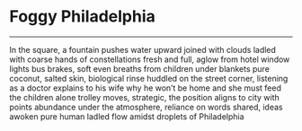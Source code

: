 # Foggy Philadelphia
***
In the square, a fountain pushes water upward
joined with clouds ladled with coarse hands of constellations
fresh and full, aglow from hotel window lights
bus brakes, soft even breaths from children under blankets
pure coconut, salted skin, biological rinse huddled
on the street corner, listening as a doctor explains to his wife
why he won’t be home and she must feed the children alone
trolley moves, strategic, the position aligns to city with points
abundance under the atmosphere, reliance on words shared, ideas awoken
pure human ladled flow amidst
droplets of Philadelphia
